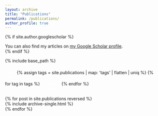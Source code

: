 ```yaml
---
layout: archive
title: "Publications"
permalink: /publications/
author_profile: true
---
```


{% if site.author.googlescholar %}
  <div class="wordwrap">You can also find my articles on <a href="{{site.author.googlescholar}}">my Google Scholar profile</a>.</div>
{% endif %}

{% include base_path %}

<!-- Filtros -->
<div id="filters">
  <button class="filter-button" data-tag="">All</button>
  {% assign tags = site.publications | map: 'tags' | flatten | uniq %}
  {% for tag in tags %}
    <button class="filter-button" data-tag="{{ tag }}">{{ tag }}</button>
  {% endfor %}
</div>

<!-- Publicações -->
<div id="posts">
  {% for post in site.publications reversed %}
    <div class="post" data-tags="{{ post.tags | join: ' ' }}">
      {% include archive-single.html %}
    </div>
  {% endfor %}
</div>

<script>
  document.addEventListener('DOMContentLoaded', () => {
    const filters = document.querySelectorAll('#filters .filter-button');
    const posts = document.querySelectorAll('#posts .post');

    filters.forEach(button => {
      button.addEventListener('click', () => {
        const tag = button.dataset.tag;
        posts.forEach(post => {
          if (post.dataset.tags.includes(tag) || tag === '') {
            post.style.display = 'block';
          } else {
            post.style.display = 'none';
          }
        });
      });
    });
  });
</script>

<style>
  #filters {
    margin-bottom: 20px;
  }

  .filter-button {
    margin: 5px;
    padding: 5px;
    border: none;
    border-bottom: 2px solid white;
    background-color: transparent;
    color: white;
    cursor: pointer;
    transition: color 0.3s ease, border-color 0.3s ease;
  }

  .filter-button:hover {
    color: #d5d9f7;
    border-bottom: 2px solid #d5d9f7;
  }

  .filter-button:focus {
    outline: none;
  }
</style>
